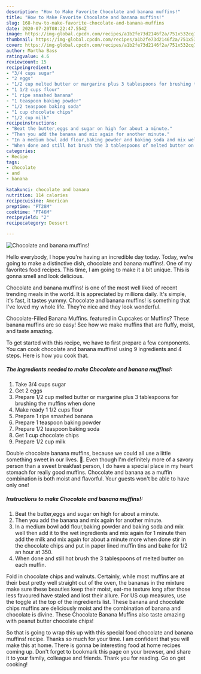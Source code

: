 ```yaml
---
description: "How to Make Favorite Chocolate and banana muffins!"
title: "How to Make Favorite Chocolate and banana muffins!"
slug: 168-how-to-make-favorite-chocolate-and-banana-muffins
date: 2020-07-20T08:22:47.554Z
image: https://img-global.cpcdn.com/recipes/a1b2fe73d2146f2a/751x532cq70/chocolate-and-banana-muffins-recipe-main-photo.jpg
thumbnail: https://img-global.cpcdn.com/recipes/a1b2fe73d2146f2a/751x532cq70/chocolate-and-banana-muffins-recipe-main-photo.jpg
cover: https://img-global.cpcdn.com/recipes/a1b2fe73d2146f2a/751x532cq70/chocolate-and-banana-muffins-recipe-main-photo.jpg
author: Martha Bass
ratingvalue: 4.6
reviewcount: 15
recipeingredient:
- "3/4 cups sugar"
- "2 eggs"
- "1/2 cup melted butter or margarine plus 3 tablespoons for brushing the muffins when done"
- "1 1/2 cups flour"
- "1 ripe smashed banana"
- "1 teaspoon baking powder"
- "1/2 teaspoon baking soda"
- "1 cup chocolate chips"
- "1/2 cup milk"
recipeinstructions:
- "Beat the butter,eggs and sugar on high for about a minute."
- "Then you add the banana and mix again for another minute."
- "In a medium bowl add flour,baking powder and baking soda and mix well then add it to the wet ingredients and mix again for 1 minute then add the milk and mix again for about a minute more when done stir in the chocolate chips and put in paper lined muffin tins and bake for 1/2 an hour at 350."
- "When done and still hot brush the 3 tablespoons of melted butter on each muffin."
categories:
- Recipe
tags:
- chocolate
- and
- banana

katakunci: chocolate and banana 
nutrition: 114 calories
recipecuisine: American
preptime: "PT28M"
cooktime: "PT46M"
recipeyield: "2"
recipecategory: Dessert

---
```



![Chocolate and banana muffins!](https://img-global.cpcdn.com/recipes/a1b2fe73d2146f2a/751x532cq70/chocolate-and-banana-muffins-recipe-main-photo.jpg)

Hello everybody, I hope you're having an incredible day today. Today, we're going to make a distinctive dish, chocolate and banana muffins!. One of my favorites food recipes. This time, I am going to make it a bit unique. This is gonna smell and look delicious.

Chocolate and banana muffins! is one of the most well liked of recent trending meals in the world. It is appreciated by millions daily. It's simple, it's fast, it tastes yummy. Chocolate and banana muffins! is something that I've loved my whole life. They're nice and they look wonderful.

Chocolate-Filled Banana Muffins. featured in Cupcakes or Muffins? These banana muffins are so easy! See how we make muffins that are fluffy, moist, and taste amazing.


To get started with this recipe, we have to first prepare a few components. You can cook chocolate and banana muffins! using 9 ingredients and 4 steps. Here is how you cook that.

<!--inarticleads1-->

##### The ingredients needed to make Chocolate and banana muffins!:

1. Take 3/4 cups sugar
1. Get 2 eggs
1. Prepare 1/2 cup melted butter or margarine plus 3 tablespoons for brushing the muffins when done
1. Make ready 1 1/2 cups flour
1. Prepare 1 ripe smashed banana
1. Prepare 1 teaspoon baking powder
1. Prepare 1/2 teaspoon baking soda
1. Get 1 cup chocolate chips
1. Prepare 1/2 cup milk


Double chocolate banana muffins, because we could all use a little something sweet in our lives. 🙂. Even though I&#39;m definitely more of a savory person than a sweet breakfast person, I do have a special place in my heart stomach for really good muffins. Chocolate and banana as a muffin combination is both moist and flavorful. Your guests won&#39;t be able to have only one! 

<!--inarticleads2-->

##### Instructions to make Chocolate and banana muffins!:

1. Beat the butter,eggs and sugar on high for about a minute.
1. Then you add the banana and mix again for another minute.
1. In a medium bowl add flour,baking powder and baking soda and mix well then add it to the wet ingredients and mix again for 1 minute then add the milk and mix again for about a minute more when done stir in the chocolate chips and put in paper lined muffin tins and bake for 1/2 an hour at 350.
1. When done and still hot brush the 3 tablespoons of melted butter on each muffin.


Fold in chocolate chips and walnuts. Certainly, while most muffins are at their best pretty well straight out of the oven, the bananas in the mixture make sure these beauties keep their moist, eat-me texture long after those less favoured have staled and lost their allure. For US cup measures, use the toggle at the top of the ingredients list. These banana and chocolate chips muffins are deliciously moist and the combination of banana and chocolate is divine. These Chocolate Banana Muffins also taste amazing with peanut butter chocolate chips! 

So that is going to wrap this up with this special food chocolate and banana muffins! recipe. Thanks so much for your time. I am confident that you will make this at home. There is gonna be interesting food at home recipes coming up. Don't forget to bookmark this page on your browser, and share it to your family, colleague and friends. Thank you for reading. Go on get cooking!

